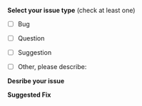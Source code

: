 **Select your issue type** (check at least one)
- [ ] Bug
- [ ] Question
- [ ] Suggestion
- [ ] Other, please describe:


**Desribe your issue**


**Suggested Fix**

